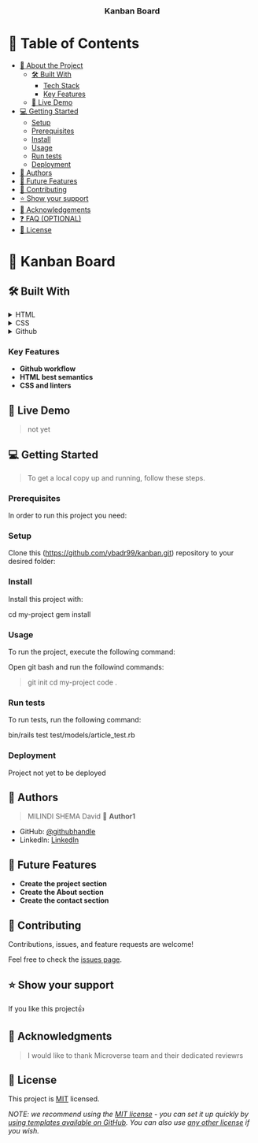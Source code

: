 <div align="center">
  <h3><b>Kanban Board</b></h3>
</div>

<!-- TABLE OF CONTENTS -->

# 📗 Table of Contents

- [📖 About the Project](#about-project)
  - [🛠 Built With](#built-with)
    - [Tech Stack](#tech-stack)
    - [Key Features](#key-features)
  - [🚀 Live Demo](#live-demo)
- [💻 Getting Started](#getting-started)
  - [Setup](#setup)
  - [Prerequisites](#prerequisites)
  - [Install](#install)
  - [Usage](#usage)
  - [Run tests](#run-tests)
  - [Deployment](#triangular_flag_on_post-deployment)
- [👥 Authors](#authors)
- [🔭 Future Features](#future-features)
- [🤝 Contributing](#contributing)
- [⭐️ Show your support](#support)
- [🙏 Acknowledgements](#acknowledgements)
- [❓ FAQ (OPTIONAL)](#faq)
- [📝 License](#license)

<!-- PROJECT DESCRIPTION -->

# 📖 Kanban Board <a name="about-project"></a>

## 🛠 Built With <a name="built-with"></a>

<details>
  <summary>HTML</summary>
</details>

<details>
  <summary>CSS</summary>
</details>

<details>
  <summary>Github</summary>
</details>

<!-- Features -->

### Key Features <a name="key-features"></a>

- **Github workflow**
- **HTML best semantics**
- **CSS and linters**

<!-- LIVE DEMO -->

## 🚀 Live Demo <a name="live-demo"></a>

> not yet

<!-- GETTING STARTED -->

## 💻 Getting Started <a name="getting-started"></a>

> To get a local copy up and running, follow these steps.

### Prerequisites

In order to run this project you need:

<!--
Example command:
```sh
 gem install rails
```
 -->

### Setup

Clone this (https://github.com/ybadr99/kanban.git) repository to your desired folder:

<!--
Example commands:
```sh
  cd my-folder
  git clone git@github.com:myaccount/my-project.git
```
--->

### Install

Install this project with:

cd my-project
gem install

### Usage

To run the project, execute the following command:

Open git bash and run the followind commands:

> git init
> cd my-project
> code .

### Run tests

To run tests, run the following command:

bin/rails test test/models/article_test.rb

### Deployment

Project not yet to be deployed

<!-- AUTHORS -->

## 👥 Authors <a name="authors"></a>

> MILINDI SHEMA David
> 👤 **Author1**

- GitHub: [@githubhandle](https://github.com/ybadr99)
- LinkedIn: [LinkedIn](https://www.linkedin.com/in/yousef-mohamed-badr/)

<!-- FUTURE FEATURES -->

## 🔭 Future Features <a name="future-features"></a>

- **Create the project section**
- **Create the About section**
- **Create the contact section**

<!-- CONTRIBUTING -->

## 🤝 Contributing <a name="contributing"></a>

Contributions, issues, and feature requests are welcome!

Feel free to check the [issues page](https://github.com/ybadr99/kanban/issues).

<!-- SUPPORT -->

## ⭐️ Show your support <a name="support"></a>

If you like this project:thumbsup:

<!-- ACKNOWLEDGEMENTS -->

## 🙏 Acknowledgments <a name="acknowledgements"></a>

> I would like to thank Microverse team and their dedicated reviewrs

<!-- LICENSE -->

## 📝 License <a name="license"></a>

This project is [MIT](./LICENSE.md) licensed.

_NOTE: we recommend using the [MIT license](https://choosealicense.com/licenses/mit/) - you can set it up quickly by [using templates available on GitHub](https://docs.github.com/en/communities/setting-up-your-project-for-healthy-contributions/adding-a-license-to-a-repository). You can also use [any other license](https://choosealicense.com/licenses/) if you wish._
